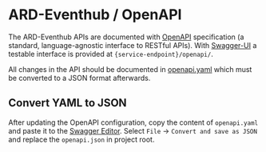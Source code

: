 # ARD-Eventhub / OpenAPI

The ARD-Eventhub APIs are documented with [OpenAPI](https://swagger.io/specification/) specification (a standard, language-agnostic interface to RESTful APIs). With [Swagger-UI](https://swagger.io/tools/swagger-ui/) a testable interface is provided at `{service-endpoint}/openapi/`.

All changes in the API should be documented in [openapi.yaml](../openapi.yaml) which must be converted to a JSON format afterwards.

## Convert YAML to JSON

After updating the OpenAPI configuration, copy the content of `openapi.yaml` and paste it to the [Swagger Editor](https://editor.swagger.io/). Select `File` -> `Convert and save as JSON` and replace the `openapi.json` in project root.
